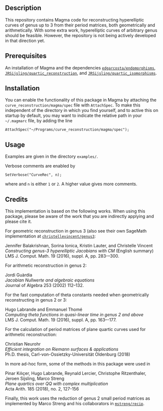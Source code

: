 Description
--

This repository contains Magma code for reconstructing hyperelliptic curves of genus up to 3 from their period matrices, both geometrically and arithmetically. With some extra work, hyperelliptic curves of arbitrary genus should be feasible. However, the repository is not being actively developed in that direction yet.

Prerequisites
--

An installation of Magma and the dependencies [`edgarcosta/endomorphisms`](https://github.com/edgarcosta/endomorphisms), [`JRSijsling/quartic_reconstruction`](https://github.com/JRSijsling/quartic_reconstruction), and [`JRSijsling/quartic_isomorphisms`](https://github.com/JRSijsling/quartic_isomorphisms).

Installation
--

You can enable the functionality of this package in Magma by attaching the `curve_reconstruction/magma/spec` file with `AttachSpec`. To make this independent of the directory in which you find yourself, and to active this on startup by default, you may want to indicate the relative path in your `~/.magmarc` file, by adding the line
```
AttachSpec("~/Programs/curve_reconstruction/magma/spec");
```

Usage
--

Examples are given in the directory `examples/`.

Verbose comments are enabled by
```
SetVerbose("CurveRec", n);
```
where and `n` is either `1` or `2`. A higher value gives more comments.

Credits
--

This implementation is based on the following works. When using this package, please be aware of the work that you are indirectly applying and please cite it.

For geometric reconstruction in genus 3 (also see their own SageMath implementation at [`christellevincent/genus3`](https://github.com/christellevincent/genus3):

Jennifer Balakrishnan, Sorina Ionica, Kristin Lauter, and Christelle Vincent  
*Constructing genus-3 hyperelliptic Jacobians with CM* (English summary)  
LMS J. Comput. Math. 19 (2016), suppl. A, pp. 283-–300.

For arithmetic reconstruction in genus 2:

Jordi Guàrdia  
*Jacobian Nullwerte and algebraic equations*  
Journal of Algebra 253 (2002) 112–132.

For the fast computation of theta constants needed when geometrically reconstructing in genus 2 or 3:

Hugo Labrande and Emmanuel Thomé  
*Computing theta functions in quasi-linear time in genus 2 and above*  
LMS J. Comput. Math. 19 (2016), suppl. A, pp. 163–-177.

For the calculation of period matrices of plane quartic curves used for arithmetic reconstruction:

Christian Neurohr  
*Efficient integration on Riemann surfaces & applications*  
Ph.D. thesis, Carl-von-Ossietzky-Universität Oldenburg (2018)

In more ad-hoc form, some of the methods in this package were used in

Pinar Kılıçer, Hugo Labrande, Reynald Lercier, Christophe Ritzenthaler, Jeroen Sijsling, Marco Streng  
*Plane quartics over QQ with complex multiplication*  
Acta Arith. 185 (2018), no. 2, 127-156

Finally, this work uses the reduction of genus 2 small period matrices as implemented by Marco Streng and his collaborators in [`mstreng/recip`](https://github.com/mstreng/recip).
